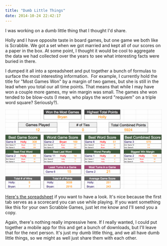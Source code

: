 ```yaml
---
title: "Dumb Little Things"
date: 2014-10-24 22:42:17
---
```


I was working on a dumb little thing that I thought I'd share.

Holly and I have opposite taste in board games, but one game we both like is Scrabble. We got a set when we got married and kept all of our scores on a paper in the box. At some point, I thought it would be cool to aggregate the data we had collected over the years to see what interesting facts were buried in there.

I dumped it all into a spreadsheet and put together a bunch of formulas to surface the most interesting information.  For example, I currently hold the title for "Most Games Won" by a margin of two games, but she is still in the lead when you total our all time points. That means that while I may have won a couple more games, my win margin was small. The games she won tended to be blow-outs (I mean, who plays the word "requiem" on a triple word square? Seriously?).

![My Scrabble Dashboard][1]

 [1]: /assets/images/scrabble_data.png

[Here's the spreadsheet][2] if you want to have a look. It's nice because the first tab serves as a scorecard you can use while playing. If you want something like this for your own Scrabble Games, just let me know and I'll send you a copy.

 [2]: https://docs.google.com/spreadsheets/d/1bJNF25lx-lo6JXwLU6Q34KgQuvBsDOIbDfQic3mqH08/edit#gid=1092086710 "(read only)"

Again, there's nothing really impressive here. If I really wanted, I could put together a mobile app for this and get a bunch of downloads, but I'll leave that for the next person. It's just my dumb little thing, and we all have dumb little things, so we might as well just share them with each other.
